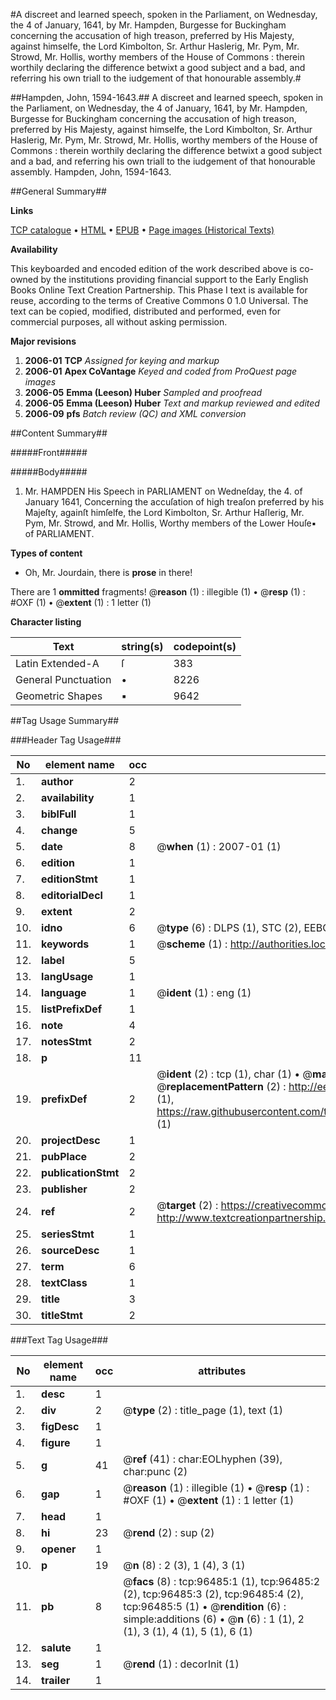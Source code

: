 #A discreet and learned speech, spoken in the Parliament, on Wednesday, the 4 of January, 1641, by Mr. Hampden, Burgesse for Buckingham concerning the accusation of high treason, preferred by His Majesty, against himselfe, the Lord Kimbolton, Sr. Arthur Haslerig, Mr. Pym, Mr. Strowd, Mr. Hollis, worthy members of the House of Commons : therein worthily declaring the difference betwixt a good subject and a bad, and referring his own triall to the iudgement of that honourable assembly.#

##Hampden, John, 1594-1643.##
A discreet and learned speech, spoken in the Parliament, on Wednesday, the 4 of January, 1641, by Mr. Hampden, Burgesse for Buckingham concerning the accusation of high treason, preferred by His Majesty, against himselfe, the Lord Kimbolton, Sr. Arthur Haslerig, Mr. Pym, Mr. Strowd, Mr. Hollis, worthy members of the House of Commons : therein worthily declaring the difference betwixt a good subject and a bad, and referring his own triall to the iudgement of that honourable assembly.
Hampden, John, 1594-1643.

##General Summary##

**Links**

[TCP catalogue](http://www.ota.ox.ac.uk/tcp/)  • 
[HTML](http://tei.it.ox.ac.uk/tcp/Texts-HTML/free/A45/A45483.html)  • 
[EPUB](http://tei.it.ox.ac.uk/tcp/Texts-EPUB/free/A45/A45483.epub) • 
[Page images (Historical Texts)](https://data.historicaltexts.jisc.ac.uk/view?pubId=eebo-13011407e&pageId=eebo-13011407e-96485-1)

**Availability**

This keyboarded and encoded edition of the
	       work described above is co-owned by the institutions
	       providing financial support to the Early English Books
	       Online Text Creation Partnership. This Phase I text is
	       available for reuse, according to the terms of Creative
	       Commons 0 1.0 Universal. The text can be copied,
	       modified, distributed and performed, even for
	       commercial purposes, all without asking permission.

**Major revisions**

1. __2006-01__ __TCP__ *Assigned for keying and markup*
1. __2006-01__ __Apex CoVantage__ *Keyed and coded from ProQuest page images*
1. __2006-05__ __Emma (Leeson) Huber__ *Sampled and proofread*
1. __2006-05__ __Emma (Leeson) Huber__ *Text and markup reviewed and edited*
1. __2006-09__ __pfs__ *Batch review (QC) and XML conversion*

##Content Summary##

#####Front#####

#####Body#####

1. Mr. HAMPDEN His Speech in PARLIAMENT on Wedneſday, the 4. of January 1641, Concerning the accuſation of high treaſon preferred by his Majeſty, againſt himſelfe, the Lord Kimbolton, Sr. Arthur Haſlerig, Mr. Pym, Mr. Strowd, and Mr. Hollis, Worthy members of the Lower Houſe▪ of PARLIAMENT.

**Types of content**

  * Oh, Mr. Jourdain, there is **prose** in there!

There are 1 **ommitted** fragments! 
 @__reason__ (1) : illegible (1)  •  @__resp__ (1) : #OXF (1)  •  @__extent__ (1) : 1 letter (1)

**Character listing**


|Text|string(s)|codepoint(s)|
|---|---|---|
|Latin Extended-A|ſ|383|
|General Punctuation|•|8226|
|Geometric Shapes|▪|9642|

##Tag Usage Summary##

###Header Tag Usage###

|No|element name|occ|attributes|
|---|---|---|---|
|1.|__author__|2||
|2.|__availability__|1||
|3.|__biblFull__|1||
|4.|__change__|5||
|5.|__date__|8| @__when__ (1) : 2007-01 (1)|
|6.|__edition__|1||
|7.|__editionStmt__|1||
|8.|__editorialDecl__|1||
|9.|__extent__|2||
|10.|__idno__|6| @__type__ (6) : DLPS (1), STC (2), EEBO-CITATION (1), OCLC (1), VID (1)|
|11.|__keywords__|1| @__scheme__ (1) : http://authorities.loc.gov/ (1)|
|12.|__label__|5||
|13.|__langUsage__|1||
|14.|__language__|1| @__ident__ (1) : eng (1)|
|15.|__listPrefixDef__|1||
|16.|__note__|4||
|17.|__notesStmt__|2||
|18.|__p__|11||
|19.|__prefixDef__|2| @__ident__ (2) : tcp (1), char (1)  •  @__matchPattern__ (2) : ([0-9\-]+):([0-9IVX]+) (1), (.+) (1)  •  @__replacementPattern__ (2) : http://eebo.chadwyck.com/downloadtiff?vid=$1&page=$2 (1), https://raw.githubusercontent.com/textcreationpartnership/Texts/master/tcpchars.xml#$1 (1)|
|20.|__projectDesc__|1||
|21.|__pubPlace__|2||
|22.|__publicationStmt__|2||
|23.|__publisher__|2||
|24.|__ref__|2| @__target__ (2) : https://creativecommons.org/publicdomain/zero/1.0/ (1), http://www.textcreationpartnership.org/docs/. (1)|
|25.|__seriesStmt__|1||
|26.|__sourceDesc__|1||
|27.|__term__|6||
|28.|__textClass__|1||
|29.|__title__|3||
|30.|__titleStmt__|2||


###Text Tag Usage###

|No|element name|occ|attributes|
|---|---|---|---|
|1.|__desc__|1||
|2.|__div__|2| @__type__ (2) : title_page (1), text (1)|
|3.|__figDesc__|1||
|4.|__figure__|1||
|5.|__g__|41| @__ref__ (41) : char:EOLhyphen (39), char:punc (2)|
|6.|__gap__|1| @__reason__ (1) : illegible (1)  •  @__resp__ (1) : #OXF (1)  •  @__extent__ (1) : 1 letter (1)|
|7.|__head__|1||
|8.|__hi__|23| @__rend__ (2) : sup (2)|
|9.|__opener__|1||
|10.|__p__|19| @__n__ (8) : 2 (3), 1 (4), 3 (1)|
|11.|__pb__|8| @__facs__ (8) : tcp:96485:1 (1), tcp:96485:2 (2), tcp:96485:3 (2), tcp:96485:4 (2), tcp:96485:5 (1)  •  @__rendition__ (6) : simple:additions (6)  •  @__n__ (6) : 1 (1), 2 (1), 3 (1), 4 (1), 5 (1), 6 (1)|
|12.|__salute__|1||
|13.|__seg__|1| @__rend__ (1) : decorInit (1)|
|14.|__trailer__|1||

